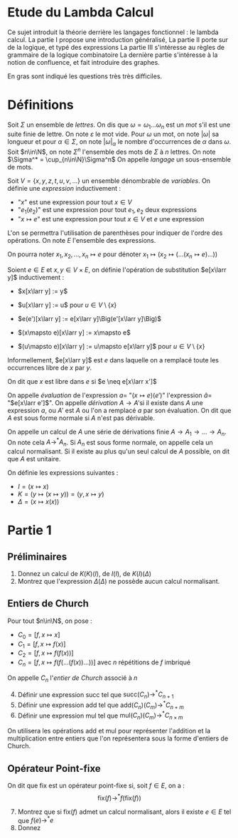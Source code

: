 # Etude du Lambda Calcul

Ce sujet introduit la théorie derrière les langages fonctionnel : le lambda calcul.
La partie I propose une introduction généralisé,
La partie II porte sur de la logique, et typé des expressions
La partie III s'intéresse au règles de grammaire de la logique combinatoire
La dernière partie s'intéresse à la notion de confluence, et fait introduire des graphes.

En gras sont indiqué les questions très très difficiles.

# Définitions

Soit $\Sigma$ un ensemble de *lettres*. On dis que $\omega=\omega_1...\omega_n$ est un *mot* s'il est une suite finie de lettre. On note $\varepsilon$ le mot vide.
 Pour $\omega$ un mot, on note $|\omega|$ sa longueur et pour $\alpha\in\Sigma$, on note $|\omega|_\alpha$ le nombre d'occurrences de $\alpha$ dans $\omega$.
 Soit $n\in\N$, on note $\Sigma^n$ l'ensemble des mots de $\Sigma$ à $n$ lettres. On note $\Sigma^* = \cup_{n\in\N}\Sigma^n$
On appelle *langage* un sous-ensemble de mots.

Soit $V=\{x,y,z,t,u,v,...\}$ un ensemble dénombrable de *variables*.
On définie une *expression* inductivement :
 - "$x$" est une expression pour tout $x\in V$
 - "$e_1(e_2)$" est une expression pour tout $e_1,e_2$ deux expressions
 - "$x\mapsto e$" est une expression pour tout $x\in V$ et $e$ une expression

L'on se permettra l'utilisation de parenthèses pour indiquer de l'ordre des opérations. On note $E$ l'ensemble des expressions.

On pourra noter $x_1,x_2,...,x_n\mapsto e$ pour dénoter $x_1\mapsto (x_2\mapsto(...(x_n\mapsto e)...))$

Soient $e\in E$ et $x,y\in V\times E$, on définie l'opération de substitution $e[x\larr y]$ inductivement :
 - $x[x\larr y] := y$
 
  - $u[x\larr y] := u$ pour $u\in V\setminus \{x\}$
  - $e(e')[x\larr y] := e[x\larr y]\Big(e'[x\larr y]\Big)$
  - $(x\mapsto e)[x\larr y] := x\mapsto e$
  - $(u\mapsto e)[x\larr y] := u\mapsto e[x\larr y]$ pour $u\in V\setminus \{x\}$

Informellement, $e[x\larr y]$ est $e$ dans laquelle on a remplacé toute les occurrences libre de $x$ par $y$.

On dit que $x$ est libre dans $e$ si $e \neq e[x\larr x']$

On appelle *évaluation* de l'expression $a =$ "$(x\mapsto e)(e')$" l'expression $â=$ "$e[x\larr e']$". 
On appelle *dérivation* $A\to A'$si il existe dans $A$ une expression $a$, ou $A'$ est $A$ ou l'on a remplacé $a$ par son évaluation. On dit que $A$ est sous forme normale si $A$ n'est pas dérivable.

On appelle un calcul de $A$ une série de dérivations finie $A\to A_1 \to ... \to A_n$. On note cela $A\to^* A_n$. Si $A_n$ est sous forme normale, on appelle cela un calcul normalisant. 
Si il existe au plus qu'un seul calcul de $A$ possible, on dit que $A$ est unitaire.

On définie les expressions suivantes :
 - $I = (x\mapsto x)$
 - $K =  (y\mapsto (x\mapsto y)) = (y,x\mapsto y)$
 - $\Delta = (x\mapsto x(x))$

# Partie 1

## Préliminaires
1. Donnez un calcul de $K(K)(I)$, de $I(I)$, de $K(I)(\Delta)$
2. Montrez que l'expression $\Delta(\Delta)$ ne possède aucun calcul normalisant.

## Entiers de Church

Pour tout $n\in\N$, on pose :
 - $C_0 = [f,x\mapsto x]$
 - $C_1 = [f,x\mapsto f(x)]$
 - $C_2 = [f,x\mapsto f(f(x))]$
 - $C_n = [f,x\mapsto f(f(...(f(x))...))]$ avec $n$ répétitions de $f$ imbriqué

On appelle $C_n$ l'*entier de Church* associé à $n$

4. Définir une expression $\text{succ}$ tel que $\text{succ}(C_n)\to^* C_{n+1}$
5. Définir une expression $\text{add}$ tel que $\text{add}(C_n)(C_m) \to^* C_{n+m}$
6. Définir une expression $\text{mul}$ tel que $\text{mul}(C_n)(C_m) \to^* C_{n\times m}$

On utilisera les opérations $\text{add}$ et $\text{mul}$ pour représenter l'addition et la multiplication entre entiers que l'on représentera sous la forme d'entiers de Church.

## Opérateur Point-fixe

On dit que $\text{fix}$ est un opérateur point-fixe si, soit $f\in E$, on a :
$$\text{fix}(f) \to^* f(\text{fix}(f))$$

7. Montrez que si $\text{fix}(f)$ admet un calcul normalisant, alors il existe $e\in E$ tel que $f(e)\to^* e$
8. Donnez 
<!--stackedit_data:
eyJoaXN0b3J5IjpbLTIwMTYxNTIzOCwtMTY4NzU0Mjk5MiwtMT
k4NTI3NjUwOSwyMDE5ODM3MDU5LDQ4MjgwMjczOSwtMjA4ODc0
NjYxMl19
-->